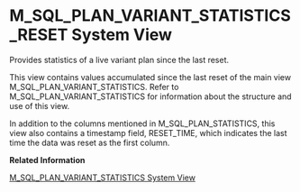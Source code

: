 <!-- loiobe58182f7ecc47f285bd9cfa599688cf -->

# M\_SQL\_PLAN\_VARIANT\_STATISTICS\_RESET System View

Provides statistics of a live variant plan since the last reset.



This view contains values accumulated since the last reset of the main view M\_SQL\_PLAN\_VARIANT\_STATISTICS. Refer to M\_SQL\_PLAN\_VARIANT\_STATISTICS for information about the structure and use of this view.

In addition to the columns mentioned in M\_SQL\_PLAN\_STATISTICS, this view also contains a timestamp field, RESET\_TIME, which indicates the last time the data was reset as the first column.

**Related Information**  


[M\_SQL\_PLAN\_VARIANT\_STATISTICS System View](m-sql-plan-variant-statistics-system-view-b8d14c0.md "Provides statistics for Plan Variant, a method that enables the caching of multiple plans (variant plans) for each parameterized query.")

